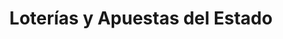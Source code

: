 ---
title: "Loterías y Apuestas del Estado"
url: /ferrol/loterias-y-apuestas-del-estado-rua-real/
shop: Lotterie
---